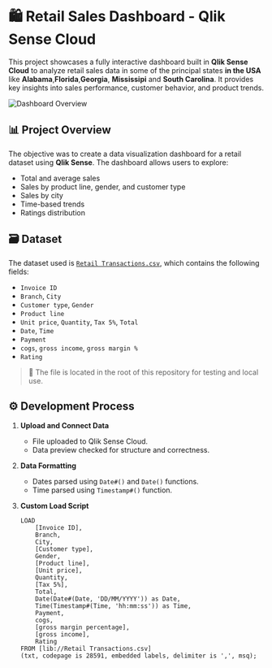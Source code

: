 # 🛍️ Retail Sales Dashboard - Qlik Sense Cloud

This project showcases a fully interactive dashboard built in **Qlik Sense Cloud** to analyze retail sales data in some of the principal states **in the USA** like **Alabama**,**Florida**,**Georgia**, **Mississipi** and **South Carolina**. It provides key insights into sales performance, customer behavior, and product trends.

![Dashboard Overview](images/dashboard-overview.png)

## 📊 Project Overview

The objective was to create a data visualization dashboard for a retail dataset using **Qlik Sense**. The dashboard allows users to explore:

- Total and average sales
- Sales by product line, gender, and customer type
- Sales by city
- Time-based trends
- Ratings distribution

## 🗃️ Dataset

The dataset used is [`Retail Transactions.csv`](./Retail%20Transactions.csv), which contains the following fields:

- `Invoice ID`
- `Branch`, `City`
- `Customer type`, `Gender`
- `Product line`
- `Unit price`, `Quantity`, `Tax 5%`, `Total`
- `Date`, `Time`
- `Payment`
- `cogs`, `gross income`, `gross margin %`
- `Rating`

> 📌 The file is located in the root of this repository for testing and local use.

## ⚙️ Development Process

1. **Upload and Connect Data**
   - File uploaded to Qlik Sense Cloud.
   - Data preview checked for structure and correctness.

2. **Data Formatting**
   - Dates parsed using `Date#()` and `Date()` functions.
   - Time parsed using `Timestamp#()` function.

3. **Custom Load Script**
   ```qlik
   LOAD
       [Invoice ID],
       Branch,
       City,
       [Customer type],
       Gender,
       [Product line],
       [Unit price],
       Quantity,
       [Tax 5%],
       Total,
       Date(Date#(Date, 'DD/MM/YYYY')) as Date,
       Time(Timestamp#(Time, 'hh:mm:ss')) as Time,
       Payment,
       cogs,
       [gross margin percentage],
       [gross income],
       Rating
   FROM [lib://Retail Transactions.csv]
   (txt, codepage is 28591, embedded labels, delimiter is ',', msq);
